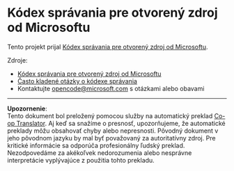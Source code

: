 <!--
CO_OP_TRANSLATOR_METADATA:
{
  "original_hash": "c06b12caf3c901eb3156e3dd5b0aea56",
  "translation_date": "2025-08-28T08:14:08+00:00",
  "source_file": "CODE_OF_CONDUCT.md",
  "language_code": "sk"
}
-->
# Kódex správania pre otvorený zdroj od Microsoftu

Tento projekt prijal [Kódex správania pre otvorený zdroj od Microsoftu](https://opensource.microsoft.com/codeofconduct/).

Zdroje:

- [Kódex správania pre otvorený zdroj od Microsoftu](https://opensource.microsoft.com/codeofconduct/)
- [Často kladené otázky o kódexe správania](https://opensource.microsoft.com/codeofconduct/faq/)
- Kontaktujte [opencode@microsoft.com](mailto:opencode@microsoft.com) s otázkami alebo obavami

---

**Upozornenie**:  
Tento dokument bol preložený pomocou služby na automatický preklad [Co-op Translator](https://github.com/Azure/co-op-translator). Aj keď sa snažíme o presnosť, upozorňujeme, že automatické preklady môžu obsahovať chyby alebo nepresnosti. Pôvodný dokument v jeho pôvodnom jazyku by mal byť považovaný za autoritatívny zdroj. Pre kritické informácie sa odporúča profesionálny ľudský preklad. Nezodpovedáme za akékoľvek nedorozumenia alebo nesprávne interpretácie vyplývajúce z použitia tohto prekladu.
